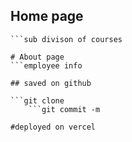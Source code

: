## Home page
```program & courses
```sub divison of courses

# About page
```employee info

## saved on github

```git clone
    ```git commit -m 

#deployed on vercel








